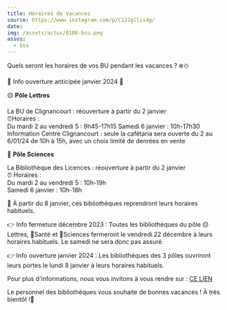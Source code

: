 ```yaml
---
title: Horaires de Vacances
source: https://www.instagram.com/p/C1J1gllis4g/
date:
img: /assets/actus/0106-bsu.png
assos:
  - bsu
---
```


Quels seront les horaires de vos BU pendant les vacances ? ❄️☃️

📣 Info ouverture anticipée janvier 2024 📣

🟡 __Pôle Lettres__

La BU de Clignancourt : réouverture à partir du 2 janvier  
⏰Horaires :  
Du mardi 2 au vendredi 5 : 9h45-17h15
Samedi 6 janvier : 10h-17h30  
Information Centre Clignancourt : seule la cafétaria sera ouverte du 2 au 6/01/24 de 10h à 15h, avec un choix limité de denrées en vente

🔵 __Pôle Sciences__

La Bibliothèque des Licences : réouverture à partir du 2 janvier  
⏰ Horaires :  
Du mardi 2 au vendredi 5 : 10h-19h  
Samedi 6 janvier : 10h-18h

📣 À partir du 8 janvier, ces bibliothèques reprendront leurs horaires habituels.

👉 Info fermeture décembre 2023 : Toutes les bibliothèques du pôle 🟡Lettres, 🔴Santé et 🔵Sciences fermeront le vendredi 22 décembre à leurs horaires habituels. Le samedi ne sera donc pas assuré.

👉 Info ouverture janvier 2024 : Les bibliothèques des 3 pôles ouvriront leurs portes le lundi 8 janvier à leurs horaires habituels.

Pour plus d'informations, nous vous invitons à vous rendre sur : [CE LIEN](https://www.sorbonne-universite.fr/bu/decouvrir-nos-bibliotheques)

Le personnel des bibliothèques vous souhaite de bonnes vacances ! À très bientôt !🎄